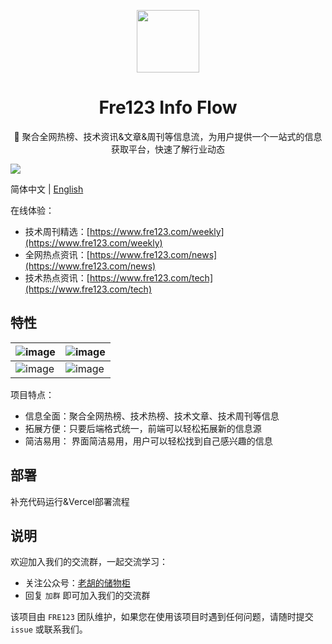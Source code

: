 <p align="center">
  <img src="https://cdn.jsdelivr.net/gh/fre123-com/fre123-info-flow@main/.files/logo.png" width="100" height="100">
</p>

<h1 align="center">Fre123 Info Flow</h1>

<p align="center">👀 聚合全网热榜、技术资讯&文章&周刊等信息流，为用户提供一个一站式的信息获取平台，快速了解行业动态</p>

![](https://cdn.jsdelivr.net/gh/fre123-com/fre123-info-flow@main/.files/tech.jpg)

简体中文 | [English](./README_EN.md)

在线体验：

- 技术周刊精选：[https://www.fre123.com/weekly](https://www.fre123.com/weekly)
- 全网热点资讯：[https://www.fre123.com/news](https://www.fre123.com/news)
- 技术热点资讯：[https://www.fre123.com/tech](https://www.fre123.com/tech)


## 特性

| ![image](https://cdn.jsdelivr.net/gh/fre123-com/fre123-info-flow@main/.files/news.jpg)        | ![image](https://cdn.jsdelivr.net/gh/fre123-com/fre123-info-flow@main/.files/weekly.jpg)        |
| --------------------------------------------------------------------------------------------- | ----------------------------------------------------------------------------------------------- |
| ![image](https://cdn.jsdelivr.net/gh/fre123-com/fre123-info-flow@main/.files/news_darker.jpg) | ![image](https://cdn.jsdelivr.net/gh/fre123-com/fre123-info-flow@main/.files/weekly_darker.jpg) |

项目特点：

- 信息全面：聚合全网热榜、技术热榜、技术文章、技术周刊等信息
- 拓展方便：只要后端格式统一，前端可以轻松拓展新的信息源
- 简洁易用： 界面简洁易用，用户可以轻松找到自己感兴趣的信息

## 部署

补充代码运行&Vercel部署流程

## 说明

欢迎加入我们的交流群，一起交流学习：

- 关注公众号：[老胡的储物柜](https://cdn.jsdelivr.net/gh/fre123-com/fre123-info-flow@main/.files/wechat.jpeg)
- 回复 `加群` 即可加入我们的交流群

该项目由 `FRE123` 团队维护，如果您在使用该项目时遇到任何问题，请随时提交 `issue` 或联系我们。
